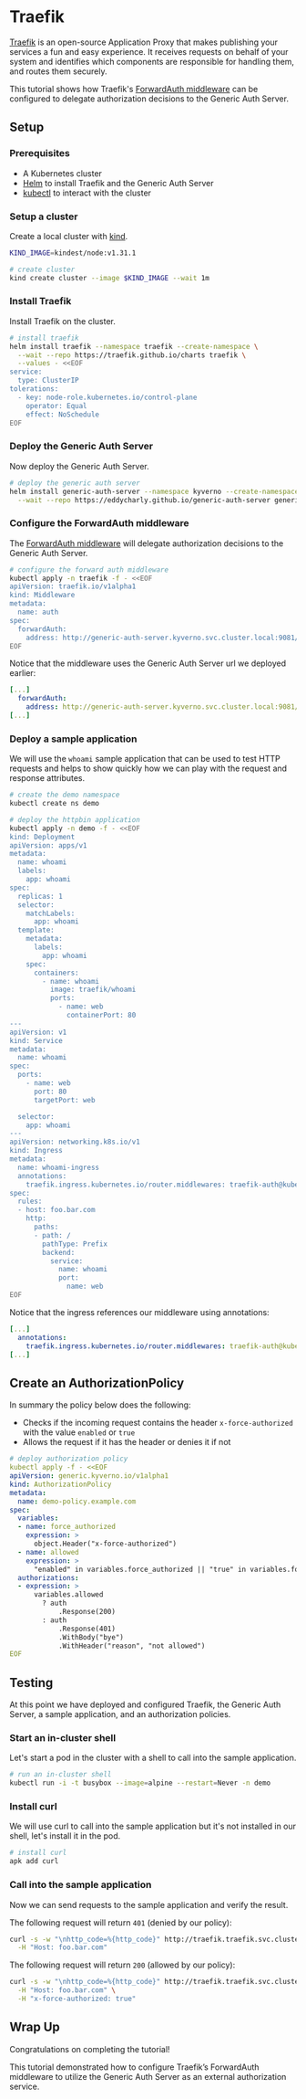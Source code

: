 # Traefik 

[Traefik](https://doc.traefik.io/traefik/) is an open-source Application Proxy that makes publishing your services a fun and easy experience. It receives requests on behalf of your system and identifies which components are responsible for handling them, and routes them securely.

This tutorial shows how Traefik's [ForwardAuth middleware](https://doc.traefik.io/traefik/middlewares/http/forwardauth/) can be configured to delegate authorization decisions to the Generic Auth Server.

## Setup

### Prerequisites

- A Kubernetes cluster
- [Helm](https://helm.sh/) to install Traefik and the Generic Auth Server
- [kubectl](https://kubernetes.io/docs/tasks/tools/#kubectl) to interact with the cluster

### Setup a cluster

Create a local cluster with [kind](https://kind.sigs.k8s.io/docs/user/quick-start/#installation).

```bash
KIND_IMAGE=kindest/node:v1.31.1

# create cluster
kind create cluster --image $KIND_IMAGE --wait 1m
```

### Install Traefik

Install Traefik on the cluster.

```bash
# install traefik
helm install traefik --namespace traefik --create-namespace \
  --wait --repo https://traefik.github.io/charts traefik \
  --values - <<EOF
service:
  type: ClusterIP
tolerations:
  - key: node-role.kubernetes.io/control-plane
    operator: Equal
    effect: NoSchedule
EOF
```

### Deploy the Generic Auth Server

Now deploy the Generic Auth Server.

```bash
# deploy the generic auth server
helm install generic-auth-server --namespace kyverno --create-namespace \
  --wait --repo https://eddycharly.github.io/generic-auth-server generic-auth-server
```

### Configure the ForwardAuth middleware

The [ForwardAuth middleware](https://doc.traefik.io/traefik/middlewares/http/forwardauth/) will delegate authorization decisions to the Generic Auth Server.

```bash
# configure the forward auth middleware
kubectl apply -n traefik -f - <<EOF
apiVersion: traefik.io/v1alpha1
kind: Middleware
metadata:
  name: auth
spec:
  forwardAuth:
    address: http://generic-auth-server.kyverno.svc.cluster.local:9081/auth
EOF
```

Notice that the middleware uses the Generic Auth Server url we deployed earlier:

```yaml
[...]
  forwardAuth:
    address: http://generic-auth-server.kyverno.svc.cluster.local:9081/auth
[...]
```

### Deploy a sample application

We will use the `whoami` sample application that can be used to test HTTP requests and helps to show quickly how we can play with the request and response attributes.

```bash
# create the demo namespace
kubectl create ns demo

# deploy the httpbin application
kubectl apply -n demo -f - <<EOF
kind: Deployment
apiVersion: apps/v1
metadata:
  name: whoami
  labels:
    app: whoami
spec:
  replicas: 1
  selector:
    matchLabels:
      app: whoami
  template:
    metadata:
      labels:
        app: whoami
    spec:
      containers:
        - name: whoami
          image: traefik/whoami
          ports:
            - name: web
              containerPort: 80
---
apiVersion: v1
kind: Service
metadata:
  name: whoami
spec:
  ports:
    - name: web
      port: 80
      targetPort: web

  selector:
    app: whoami
---
apiVersion: networking.k8s.io/v1
kind: Ingress
metadata:
  name: whoami-ingress
  annotations:
    traefik.ingress.kubernetes.io/router.middlewares: traefik-auth@kubernetescrd
spec:
  rules:
  - host: foo.bar.com
    http:
      paths:
      - path: /
        pathType: Prefix
        backend:
          service:
            name: whoami
            port:
              name: web
EOF
```

Notice that the ingress references our middleware using annotations:

```yaml
[...]
  annotations:
    traefik.ingress.kubernetes.io/router.middlewares: traefik-auth@kubernetescrd
[...]
```

## Create an AuthorizationPolicy

In summary the policy below does the following:

- Checks if the incoming request contains the header `x-force-authorized` with the value `enabled` or `true`
- Allows the request if it has the header or denies it if not

```yaml
# deploy authorization policy
kubectl apply -f - <<EOF
apiVersion: generic.kyverno.io/v1alpha1
kind: AuthorizationPolicy
metadata:
  name: demo-policy.example.com
spec:
  variables:
  - name: force_authorized
    expression: >
      object.Header("x-force-authorized")
  - name: allowed
    expression: >
      "enabled" in variables.force_authorized || "true" in variables.force_authorized
  authorizations:
  - expression: >
      variables.allowed
        ? auth
            .Response(200)
        : auth
            .Response(401)
            .WithBody("bye")
            .WithHeader("reason", "not allowed") 
EOF
```

## Testing

At this point we have deployed and configured Traefik, the Generic Auth Server, a sample application, and an authorization policies.

### Start an in-cluster shell

Let's start a pod in the cluster with a shell to call into the sample application.

```bash
# run an in-cluster shell
kubectl run -i -t busybox --image=alpine --restart=Never -n demo
```

### Install curl

We will use curl to call into the sample application but it's not installed in our shell, let's install it in the pod.

```bash
# install curl
apk add curl
```

### Call into the sample application

Now we can send requests to the sample application and verify the result.

The following request will return `401` (denied by our policy):

```bash
curl -s -w "\nhttp_code=%{http_code}" http://traefik.traefik.svc.cluster.local \
  -H "Host: foo.bar.com"
```

The following request will return `200` (allowed by our policy):

```bash
curl -s -w "\nhttp_code=%{http_code}" http://traefik.traefik.svc.cluster.local \
  -H "Host: foo.bar.com" \
  -H "x-force-authorized: true"
```

## Wrap Up

Congratulations on completing the tutorial!

This tutorial demonstrated how to configure Traefik’s ForwardAuth middleware to utilize the Generic Auth Server as an external authorization service.
